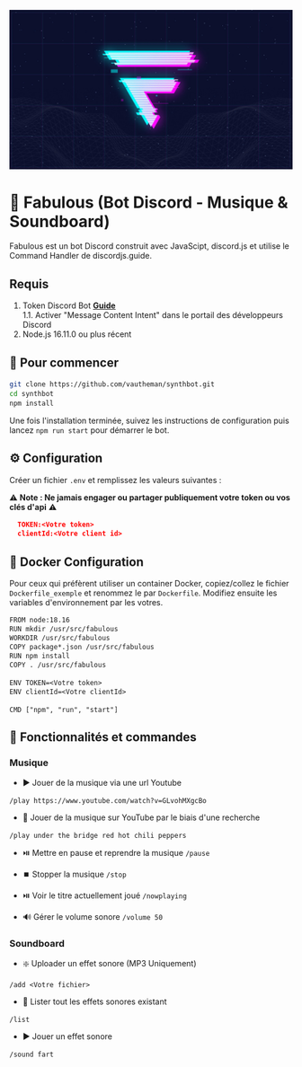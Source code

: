 
![Logo](https://raw.githubusercontent.com/vautheman/SynthBot/main/.images/fabulous-synthbot-bg.jpg)


# 🤖 Fabulous (Bot Discord - Musique & Soundboard)

Fabulous est un bot Discord construit avec JavaScipt, discord.js et utilise le Command Handler de discordjs.guide.


## Requis

1. Token Discord Bot **[Guide](https://discordjs.guide/preparations/setting-up-a-bot-application.html#creating-your-bot)**  
   1.1. Activer "Message Content Intent" dans le portail des développeurs Discord
2. Node.js 16.11.0 ou plus récent
## 🚀 Pour commencer

```sh
git clone https://github.com/vautheman/synthbot.git
cd synthbot
npm install
```

Une fois l'installation terminée, suivez les instructions de configuration puis lancez `npm run start` pour démarrer le bot.


## ⚙️ Configuration

Créer un fichier `.env` et remplissez les valeurs suivantes :

⚠️ **Note : Ne jamais engager ou partager publiquement votre token ou vos clés d'api** ⚠️

```json
  TOKEN:<Votre token>
  clientId:<Votre client id>
```


## 🐬 Docker Configuration

Pour ceux qui préfèrent utiliser un container Docker, copiez/collez le fichier `Dockerfile_exemple` et renommez le par `Dockerfile`. Modifiez ensuite les variables d'environnement par les votres.

```shell
FROM node:18.16
RUN mkdir /usr/src/fabulous
WORKDIR /usr/src/fabulous
COPY package*.json /usr/src/fabulous
RUN npm install
COPY . /usr/src/fabulous

ENV TOKEN=<Votre token>
ENV clientId=<Votre clientId>

CMD ["npm", "run", "start"]
```


## 📝 Fonctionnalités et commandes
### Musique

- ▶️ Jouer de la musique via une url Youtube

`/play https://www.youtube.com/watch?v=GLvohMXgcBo`

- 🔎 Jouer de la musique sur YouTube par le biais d'une recherche

`/play under the bridge red hot chili peppers`

- ⏯️ Mettre en pause et reprendre la musique 
`/pause`

- ⏹️ Stopper la musique 
`/stop`

- ⏯️ Voir le titre actuellement joué 
`/nowplaying`

- 🔊 Gérer le volume sonore
`/volume 50`


### Soundboard

- ❇️ Uploader un effet sonore (MP3 Uniquement)

`/add <Votre fichier>`

- 📜 Lister tout les effets sonores existant

`/list`

- ▶️ Jouer un effet sonore

`/sound fart`

